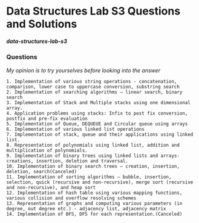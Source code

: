 # Data Structures Lab S3 Questions and Solutions
##### data-structures-lab-s3


### Questions
 
 _My opinion is to try yourselves before looking into the answer_
 
    1. Implementation of various string operations - concatenation, comparison, lower case to uppercase conversion, substring search
    2. Implementation of searching algorithms – linear search, binary search
    3. Implementation of Stack and Multiple stacks using one dimensional array.
    4. Application problems using stacks: Infix to post fix conversion, postfix and pre-fix evaluation
    5. Implementation of Queue, DEQUEUE and Circular queue using arrays
    6. Implementation of various linked list operations
    7. Implementation of stack, queue and their applications using linked list.
    8. Representation of polynomials using linked list, addition and multiplication of polynomials.
    9. Implementation of binary trees using linked lists and arrays- creations, insertion, deletion and traversal.
    10. Implementation of binary search trees – creation, insertion, deletion, search(Canceled)
    11. Implementation of sorting algorithms – bubble, insertion, selection, quick (recursive and non-recursive), merge sort (recursive and non-recursive), and heap sort
    12. Implementation of hash table using various mapping functions, various collision and overflow resolving schemes
    13. Representation of graphs and computing various parameters (in degree, out degree etc.) - adjacency list, adjacency matrix
    14. Implementation of BFS, DFS for each representation.(Canceled)
